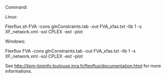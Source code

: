 Command:

Linux:

Flexflux.sh FVA -cons glnConstraints.tab -out FVA_xfas.txt -lib 1 -s XF_network.xml -sol CPLEX -ext -plot

Windows:

Flexflux FVA -cons glnConstraints.tab -out FVA_xfas.txt -lib 1 -s XF_network.xml -sol CPLEX -ext -plot

See http://lipm-bioinfo.toulouse.inra.fr/flexflux/documentation.html for more informations.

